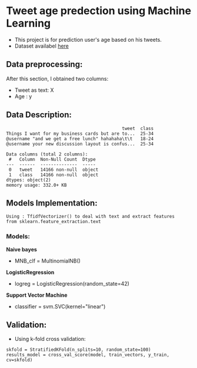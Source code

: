 # Tweet age predection using Machine Learning

- This project is for prediction user's age based on his tweets.
- Dataset availabel [here](https://drive.google.com/drive/folders/11_xqitTHNq0q4_shbMJkBsetF1bylTj9?usp=sharing)

## **Data preprocessing**:

After this section, I obtained two columns:

- Tweet as text: X
- Age : y

## **Data Description**:

```
                                            tweet  class
Things I want for my business cards but are to...  25-34
@username "and we get a free lunch" hahahaha\t\t   18-24
@username your new discussion layout is confus...  25-34
```

```
Data columns (total 2 columns):
 #   Column  Non-Null Count  Dtype
---  ------  --------------  -----
 0   tweet   14166 non-null  object
 1   class   14166 non-null  object
dtypes: object(2)
memory usage: 332.0+ KB
```

## **Models Implementation**:

```
Using : TfidfVectorizer() to deal with text and extract features
from sklearn.feature_extraction.text
```

### Models:

**Naive bayes**

- MNB_clf = MultinomialNB()

**LogisticRegression**

- logreg = LogisticRegression(random_state=42)

**Support Vector Machine**

- classifier = svm.SVC(kernel="linear")

## **Validation**:

- Using k-fold cross validation:

```
skfold = StratifiedKFold(n_splits=10, random_state=100)
results_model = cross_val_score(model, train_vectors, y_train, cv=skfold)
```
